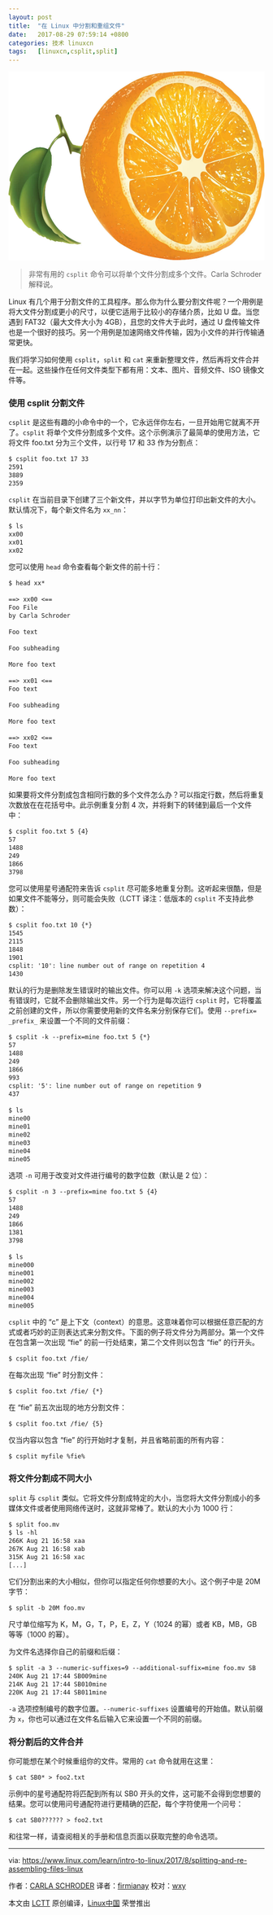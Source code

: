 ```yaml
---
layout: post
title:	"在 Linux 中分割和重组文件"
date:	2017-08-29 07:59:14 +0800 
categories:	技术 linuxcn 
tags:	[linuxcn,csplit,split]
---
```



![](/Asserts/Images/album/201708/29/075907u54worafhr14m7yt.jpg)



> 
> 非常有用的 `csplit` 命令可以将单个文件分割成多个文件。Carla Schroder 解释说。
> 
> 
> 


Linux 有几个用于分割文件的工具程序。那么你为什么要分割文件呢？一个用例是将大文件分割成更小的尺寸，以便它适用于比较小的存储介质，比如 U 盘。当您遇到 FAT32（最大文件大小为 4GB），且您的文件大于此时，通过 U 盘传输文件也是一个很好的技巧。另一个用例是加速网络文件传输，因为小文件的并行传输通常更快。


我们将学习如何使用 `csplit`，`split` 和 `cat` 来重新整理文件，然后再将文件合并在一起。这些操作在任何文件类型下都有用：文本、图片、音频文件、ISO 镜像文件等。


### 使用 csplit 分割文件


`csplit` 是这些有趣的小命令中的一个，它永远伴你左右，一旦开始用它就离不开了。`csplit` 将单个文件分割成多个文件。这个示例演示了最简单的使用方法，它将文件 foo.txt 分为三个文件，以行号 17 和 33 作为分割点：



```
$ csplit foo.txt 17 33
2591
3889
2359

```

`csplit` 在当前目录下创建了三个新文件，并以字节为单位打印出新文件的大小。默认情况下，每个新文件名为 `xx_nn`：



```
$ ls
xx00
xx01
xx02

```

您可以使用 `head` 命令查看每个新文件的前十行：



```
$ head xx*

==> xx00 <==
Foo File
by Carla Schroder

Foo text

Foo subheading

More foo text

==> xx01 <==
Foo text

Foo subheading

More foo text

==> xx02 <==
Foo text

Foo subheading

More foo text

```

如果要将文件分割成包含相同行数的多个文件怎么办？可以指定行数，然后将重复次数放在在花括号中。此示例重复分割 4 次，并将剩下的转储到最后一个文件中：



```
$ csplit foo.txt 5 {4}
57
1488
249
1866
3798

```

您可以使用星号通配符来告诉 `csplit` 尽可能多地重复分割。这听起来很酷，但是如果文件不能等分，则可能会失败（LCTT 译注：低版本的 `csplit` 不支持此参数）：



```
$ csplit foo.txt 10 {*}
1545
2115
1848
1901
csplit: '10': line number out of range on repetition 4
1430

```

默认的行为是删除发生错误时的输出文件。你可以用 `-k` 选项来解决这个问题，当有错误时，它就不会删除输出文件。另一个行为是每次运行 `csplit` 时，它将覆盖之前创建的文件，所以你需要使用新的文件名来分别保存它们。使用 `--prefix= _prefix_` 来设置一个不同的文件前缀：



```
$ csplit -k --prefix=mine foo.txt 5 {*}  
57
1488
249
1866
993
csplit: '5': line number out of range on repetition 9
437

$ ls
mine00
mine01
mine02
mine03 
mine04
mine05

```

选项 `-n` 可用于改变对文件进行编号的数字位数（默认是 2 位）：



```
$ csplit -n 3 --prefix=mine foo.txt 5 {4}
57
1488
249
1866
1381
3798

$ ls
mine000
mine001
mine002
mine003
mine004
mine005

```

`csplit` 中的 “c” 是上下文（context）的意思。这意味着你可以根据任意匹配的方式或者巧妙的正则表达式来分割文件。下面的例子将文件分为两部分。第一个文件在包含第一次出现 “fie” 的前一行处结束，第二个文件则以包含 “fie” 的行开头。



```
$ csplit foo.txt /fie/ 

```

在每次出现 “fie” 时分割文件：



```
$ csplit foo.txt /fie/ {*}

```

在 “fie” 前五次出现的地方分割文件：



```
$ csplit foo.txt /fie/ {5}

```

仅当内容以包含 “fie” 的行开始时才复制，并且省略前面的所有内容：



```
$ csplit myfile %fie% 

```

### 将文件分割成不同大小


`split` 与 `csplit` 类似。它将文件分割成特定的大小，当您将大文件分割成小的多媒体文件或者使用网络传送时，这就非常棒了。默认的大小为 1000 行：



```
$ split foo.mv
$ ls -hl
266K Aug 21 16:58 xaa
267K Aug 21 16:58 xab
315K Aug 21 16:58 xac
[...]

```

它们分割出来的大小相似，但你可以指定任何你想要的大小。这个例子中是 20M 字节：



```
$ split -b 20M foo.mv

```

尺寸单位缩写为 K，M，G，T，P，E，Z，Y（1024 的幂）或者 KB，MB，GB 等等（1000 的幂）。


为文件名选择你自己的前缀和后缀：



```
$ split -a 3 --numeric-suffixes=9 --additional-suffix=mine foo.mv SB
240K Aug 21 17:44 SB009mine
214K Aug 21 17:44 SB010mine
220K Aug 21 17:44 SB011mine

```

`-a` 选项控制编号的数字位置。`--numeric-suffixes` 设置编号的开始值。默认前缀为 `x`，你也可以通过在文件名后输入它来设置一个不同的前缀。


### 将分割后的文件合并


你可能想在某个时候重组你的文件。常用的 `cat` 命令就用在这里：



```
$ cat SB0* > foo2.txt

```

示例中的星号通配符将匹配到所有以 SB0 开头的文件，这可能不会得到您想要的结果。您可以使用问号通配符进行更精确的匹配，每个字符使用一个问号：



```
$ cat SB0?????? > foo2.txt

```

和往常一样，请查阅相关的手册和信息页面以获取完整的命令选项。




---


via: <https://www.linux.com/learn/intro-to-linux/2017/8/splitting-and-re-assembling-files-linux>


作者：[CARLA SCHRODER](https://www.linux.com/users/cschroder) 译者：[firmianay](https://github.com/firmianay) 校对：[wxy](https://github.com/wxy)


本文由 [LCTT](https://github.com/LCTT/TranslateProject) 原创编译，[Linux中国](https://linux.cn/) 荣誉推出
